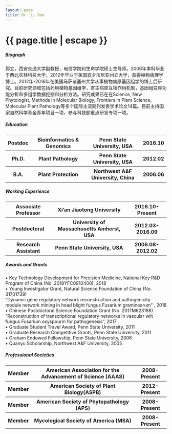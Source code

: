 ```yaml
---
layout: page
title: Dr. Li Guo
---
```



<h1 class="header center blue-text">{{ page.title | escape }}</h1>

<div class = "row">
    <div class = "row">
            <div class = "col s12 m12">
                <div id = "bio">
                    <h5>Biograph</h5>
                    <p>郭立，西安交通大学副教授，电信学院和生命学院硕士生导师。2006年本科毕业于西北农林科技大学，2012年毕业于美国宾夕法尼亚州立大学，获得植物病理学博士。2012年-2016年在美国马萨诸塞州大学从事植物病原基因组学的博士后研究。目前研究领域包括药用植物基因组学，寄主病原互相作用机制，基因组变异功能分析和多组学数据挖掘和分析方法。研究成果已在在Science, New Phytologist, Methods in Molecular Biology, Frontiers in Plant Science, Molecular Plant Pathology等多个国际主流期刊发表学术论文14篇。目前主持国家自然科学基金青年项目一项，参与科技部重点研发专项一项。</p>                
                    </div>
                <div id = "edu">
                    <h5>Education</h5>
                    <table style="border:none;background:none;">
                    <tr> 
                        <th>Postdoc</th>
                        <th>Bioinformatics & Genomics</th>
                        <th>Penn State University, USA</th>
                        <th>2016.10</th>
                    </tr>
                    <tr> 
                        <th>Ph.D.</th>
                        <th>Plant Pathology</th>
                        <th>Penn State University, USA</th>
                        <th>2012.02</th>
                    </tr>
                    <tr style="border:none;background:none;">
                        <th>B.A.</th>
                        <th>Plant Protection</th>
                        <th>Northwest A&F University, China </th>
                        <th>2006.06</th>
                    </tr>
                    </table>
                </div>
                <div id = "work">
                    <h5>Working Experience</h5>
                    <table style="border:none;background:none;">
                    <tr>
                        <th>Associate Professor</th>
                        <th>Xi’an Jiaotong University</th>
                        <th>2016.10-Present</th>
                    </tr>
                    <tr style="border:none;background:none;">
                        <th>Postdoctoral</th>
                        <th>University of Massachusetts Amherst, USA </th>
                        <th>2012.03-2016.09 </th>
                    </tr>
                    <tr style="border:none;background:none;">
                        <th>Research Assistant</th>
                        <th>Penn State University, USA </th>
                        <th>2006.08-2012.02 </th>
                    </tr>
                    </table>
                </div>
                <div id = "awards">
                    <h5>Awards and Grants</h5>
                    •	Key Technology Development for Precision Medicine, National Key R&D Program of China (No. 2018YFC0910400), 2018<br/>
                    •	Young Investigator Grant, Natural Science Foundation of China (No. 31701739)<br/>
                        “Dynamic gene regulatory network reconstruction and pathogenicity module network mining in head blight fungus Fusarium graminearum” , 2018<br/>
                    •	Chinese Postdoctoral Science Foundation Grant (No. 2017M623188)<br/>
                    	“Reconstruction of transcriptional regulatory networks in vascular wilt fungus Fusarium oxyspourm for pathogenesis”, 2017<br/>
                    •	Graduate Student Travel Award, Penn State University, 2011<br/>
                    •	Graduate Research Competitive Grants, Penn State University, 2011<br/>
                    •	Graham Endowed Fellowship, Penn State University, 2006<br/>
                    •	Quanyu Scholarship, Northwest A&F University, 2005<br/>
                </div>
                <div id = "Professional">
                    <h5>Professional Societies</h5>
                    <table style="border:none;background:none;">
                    <tr>
                        <th>Member</th>
                        <th>American Association for the Advancement of Science (AAAS)</th>
                        <th>2008-Present</th>
                    </tr>
                    <tr style="border:none;background:none;">
                        <th>Member</th>
                        <th>American Society of Plant Biology(ASPB)</th>
                        <th>2012-Present</th>
                    </tr>
                    <tr style="border:none;background:none;">
                        <th>Member</th>
                        <th>American Society of Phytopathology (APS)</th>
                        <th>2008-Present</th>
                    </tr>
                    <tr>
                        <th>Member</th>
                        <th>Mycological Society of America (MSA)</th>
                        <th>2008-Present</th>
                    </tr>
                    </table>
                </div>
            </div>
    </div>
</div>
